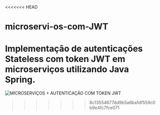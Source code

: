 <<<<<<< HEAD


# microservi-os-com-JWT
Implementação de autenticações Stateless com token JWT em microserviços utilizando Java Spring.
=======
![MICROSERVIÇOS + AUTENTICAÇÃO COM TOKEN JWT](https://user-images.githubusercontent.com/121516171/229843440-78625b65-9b8a-4b1e-864e-ddefc4e46469.png)
>>>>>>> 8c13554677dd9b5a6ba1df559c0b9e4fc7fce071
